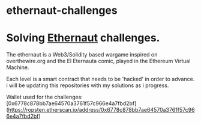 # ethernaut-challenges

# Solving [Ethernaut](https://ethernaut.zeppelin.solutions) challenges.

The ethernaut is a Web3/Solidity based wargame inspired on overthewire.org and the El Eternauta comic, played in the Ethereum Virtual Machine.

Each level is a smart contract that needs to be 'hacked' in order to advance.
i will be updating this repositories with my solutions as i progress.

Wallet used for the challenges: [0x6778c878bb7ae64570a3761f57c966e4a7fbd2bf]
(https://ropsten.etherscan.io/address/0x6778c878bb7ae64570a3761f57c966e4a7fbd2bf)
